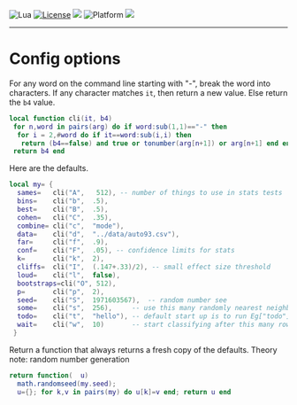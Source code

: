 
<img alt="Lua" src="https://img.shields.io/badge/lua-v5.4-blue">&nbsp;<a 
href="https://github.com/timm/keys/blob/master/LICENSE.md"><img
alt="License" src="https://img.shields.io/badge/license-unlicense-red"></a> <img
src="https://img.shields.io/badge/purpose-ai%20,%20se-blueviolet"> <img
alt="Platform" src="https://img.shields.io/badge/platform-osx%20,%20linux-lightgrey"> <a
href="https://github.com/timm/keys/actions"><img
src="https://github.com/rezons/rezons.github.io/actions/workflows/tests.yml/badge.svg"></a>

<hr>

# Config options
For any word on the command line starting with "-",
break the word into characters. If any  character
matches `it`, then  return a new  value. Else return  the `b4`  value.

```lua
local function cli(it, b4)
 for n,word in pairs(arg) do if word:sub(1,1)=="-" then
  for i = 2,#word do if it==word:sub(i,i) then
   return (b4==false) and true or tonumber(arg[n+1]) or arg[n+1] end end end end 
 return b4 end
```
Here are the defaults.

```lua
local my= {
  sames=   cli("A",   512), -- number of things to use in stats tests
  bins=    cli("b",  .5),
  best=    cli("B",  .5),
  cohen=   cli("C",  .35),
  combine= cli("c",  "mode"),
  data=    cli("d",  "../data/auto93.csv"),
  far=     cli("f",  .9),
  conf=    cli("F",  .05), -- confidence limits for stats
  k=       cli("k",  2),  
  cliffs=  cli("I",  (.147+.33)/2), -- small effect size threshold
  loud=    cli("l",  false),
  bootstraps=cli("O", 512),
  p=       cli("p",  2), 
  seed=    cli("S",  1971603567),  -- random number see
  some=    cli("s",  256),     -- use this many randomly nearest neighbors
  todo=    cli("t",  "hello"), -- default start up is to run Eg["todo"]
  wait=    cli("w",  10)       -- start classifying after this many rows
 }
```
Return a function that always returns a fresh copy of the defaults.
Theory note: random number generation

```lua
return function(  u) 
  math.randomseed(my.seed); 
  u={}; for k,v in pairs(my) do u[k]=v end; return u end
```
